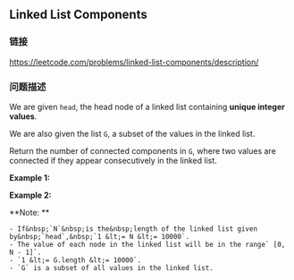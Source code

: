 ## Linked List Components  
### 链接  
https://leetcode.com/problems/linked-list-components/description/  
### 问题描述
We are given&nbsp;`head`,&nbsp;the head node of a linked list containing&nbsp;**unique integer values**.

We are also given the list&nbsp;`G`, a subset of the values in the linked list.

Return the number of connected components in `G`, where two values are connected if they appear consecutively in the linked list.

**Example 1:**

**Example 2:**

**Note: **

	- If&nbsp;`N`&nbsp;is the&nbsp;length of the linked list given by&nbsp;`head`,&nbsp;`1 &lt;= N &lt;= 10000`.
	- The value of each node in the linked list will be in the range` [0, N - 1]`.
	- `1 &lt;= G.length &lt;= 10000`.
	- `G` is a subset of all values in the linked list.
